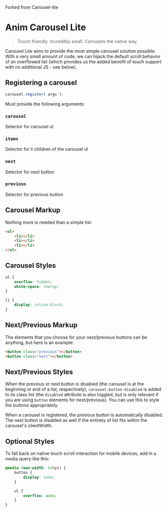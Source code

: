 
Forked from Carousel-lite

# Anim Carousel Lite

> Touch friendly. Incredibly small. Carousels the native way.

Carousel Lite aims to provide the most simple carousel solution possible. With a very small amount of code, we can hijack the default scroll behavior of an overflowed list (which provides us the added benefit of touch support with no additional JS - see below).

## Registering a carousel
```js
carousel.register( args );
```
Must provide the following arguments:

### `carousel`
Selector for carousel ul

### `items`
Selector for li children of the carousel ul

### `next`
Selector for next button

### `previous`
Selector for previous button


## Carousel Markup
Nothing more is needed than a simple list:
```html
<ul>
    <li></li>
    <li></li>
    <li></li>
</ul>
```

## Carousel Styles
```css
ul {
    overflow: hidden;
    white-space: nowrap;
}

li {
    display: inline-block;
}
```

## Next/Previous Markup
The elements that you choose for your next/previous buttons can be anything, but here is an example:

```html
<button class="previous"></button>
<button class="next"></button>
```

## Next/Previous Styles
When the previous or next button is disabled (the carousel is at the beginning or end of a list, respectively), `carousel-button-disabled` is added to its class list (the `disabled` attribute is also toggled, but is only relevant if you are using `button` elements for next/previous). You can use this to style the buttons appropriately.

When a carousel is registered, the previous button is automatically disabled. The next button is disabled as well if the entirety of list fits within the carousel's clientWidth.

## Optional Styles
To fall back on native touch scroll interaction for mobile devices, add in a media query like this:

```css
@media (max-width: 640px) {
    button {
        display: none;
    }

    ul {
        overflow: auto;
    }
}

```

